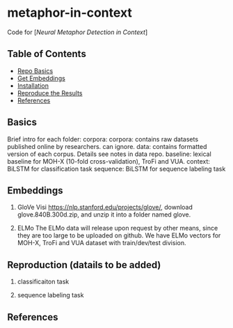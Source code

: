# metaphor-in-context
Code for [_Neural Metaphor Detection in Context_] 

## Table of Contents
- [Repo Basics](#Basics)
- [Get Embeddings](#Embeddings)
- [Installation](#Installation)
- [Reproduce the Results](#Reproduction)
- [References](#references)

## Basics
Brief intro for each folder:
corpora: corpora: contains raw datasets published online by researchers. can ignore.
data: contains formatted version of each corpus. Details see notes in data repo.
baseline: lexical baseline for MOH-X (10-fold cross-validation), TroFi and VUA.
context: BiLSTM for classification task
sequence: BiLSTM for sequence labeling task

## Embeddings
1. GloVe
Visi https://nlp.stanford.edu/projects/glove/, download glove.840B.300d.zip, and unzip it into a folder named glove.

2. ELMo
The ELMo data will release upon request by other means, since they are too large to be uploaded on github.
We have ELMo vectors for MOH-X, TroFi and VUA dataset with train/dev/test division. 

## Reproduction (datails to be added)
1. classificaiton task

2. sequence labeling task


## References
